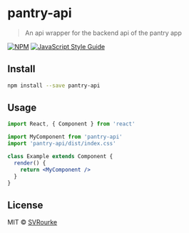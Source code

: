 # pantry-api

> An api wrapper for the backend api of the pantry app

[![NPM](https://img.shields.io/npm/v/pantry-api.svg)](https://www.npmjs.com/package/pantry-api) [![JavaScript Style Guide](https://img.shields.io/badge/code_style-standard-brightgreen.svg)](https://standardjs.com)

## Install

```bash
npm install --save pantry-api
```

## Usage

```jsx
import React, { Component } from 'react'

import MyComponent from 'pantry-api'
import 'pantry-api/dist/index.css'

class Example extends Component {
  render() {
    return <MyComponent />
  }
}
```

## License

MIT © [SVRourke](https://github.com/SVRourke)
